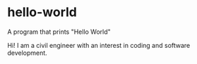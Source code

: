 # hello-world
A program that prints "Hello World"

Hi!
I am a civil engineer with an interest in coding and software development.
